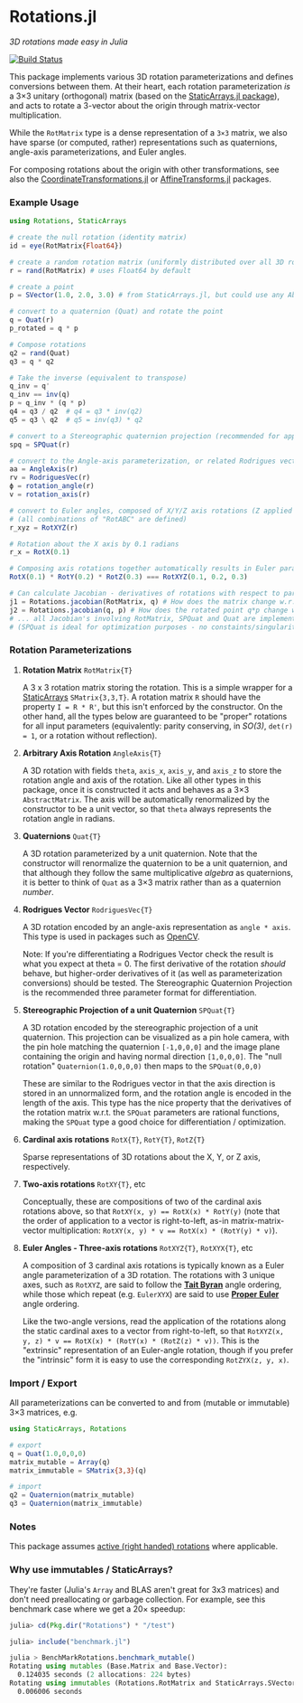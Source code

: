 # Rotations.jl

*3D rotations made easy in Julia*

[![Build Status](https://travis-ci.org/FugroRoames/Rotations.jl.svg?branch=static_arrays)](https://travis-ci.org/FugroRoames/Rotations.jl)

This package implements various 3D rotation parameterizations and defines
conversions between them. At their heart, each rotation parameterization *is*
a 3×3 unitary (orthogonal) matrix (based on the [StaticArrays.jl package](https://github,com/andyferris/StaticArrays.jl)),
and acts to rotate a 3-vector about the origin through matrix-vector multiplication.

While the `RotMatrix` type is a dense representation of a `3×3` matrix, we also
have sparse (or computed, rather) representations such as quaternions,
angle-axis parameterizations, and Euler angles.

For composing rotations about the origin with other transformations, see also
the [CoordinateTransformations.jl](https://github.com/FugroRoames/CoordinateTransformations.jl)
or [AffineTransforms.jl](https://github.com/timholy/AffineTransforms.jl) packages.

### Example Usage

```julia
using Rotations, StaticArrays

# create the null rotation (identity matrix)
id = eye(RotMatrix{Float64})

# create a random rotation matrix (uniformly distributed over all 3D rotations)
r = rand(RotMatrix) # uses Float64 by default

# create a point
p = SVector(1.0, 2.0, 3.0) # from StaticArrays.jl, but could use any AbstractVector...

# convert to a quaternion (Quat) and rotate the point
q = Quat(r)
p_rotated = q * p

# Compose rotations
q2 = rand(Quat)
q3 = q * q2

# Take the inverse (equivalent to transpose)
q_inv = q'
q_inv == inv(q)
p ≈ q_inv * (q * p)
q4 = q3 / q2  # q4 = q3 * inv(q2)
q5 = q3 \ q2  # q5 = inv(q3) * q2

# convert to a Stereographic quaternion projection (recommended for applications with differentiation)
spq = SPQuat(r)

# convert to the Angle-axis parameterization, or related Rodrigues vector
aa = AngleAxis(r)
rv = RodriguesVec(r)
ϕ = rotation_angle(r)
v = rotation_axis(r)

# convert to Euler angles, composed of X/Y/Z axis rotations (Z applied first)
# (all combinations of "RotABC" are defined)
r_xyz = RotXYZ(r)

# Rotation about the X axis by 0.1 radians
r_x = RotX(0.1)

# Composing axis rotations together automatically results in Euler parameterization
RotX(0.1) * RotY(0.2) * RotZ(0.3) === RotXYZ(0.1, 0.2, 0.3)

# Can calculate Jacobian - derivatives of rotations with respect to parameters
j1 = Rotations.jacobian(RotMatrix, q) # How does the matrix change w.r.t the 4 Quat parameters?
j2 = Rotations.jacobian(q, p) # How does the rotated point q*p change w.r.t. the 4 Quat parameters?
# ... all Jacobian's involving RotMatrix, SPQuat and Quat are implemented
# (SPQuat is ideal for optimization purposes - no constaints/singularities)
```

### Rotation Parameterizations

1. **Rotation Matrix** `RotMatrix{T}`

    A 3 x 3 rotation matrix storing the rotation.  This is a simple wrapper for
    a [StaticArrays](https://github.com/andyferris/StaticArrays.jl) `SMatrix{3,3,T}`.
    A rotation matrix `R` should have the property `I = R * R'`, but this isn't
    enforced by the constructor. On the other hand, all the types below are
    guaranteed to be "proper" rotations for all input parameters (equivalently:
    parity conserving, in *SO(3)*, `det(r) = 1`, or a rotation without
    reflection).

2. **Arbitrary Axis Rotation** `AngleAxis{T}`

    A 3D rotation with fields `theta`, `axis_x`, `axis_y`, and
    `axis_z` to store the rotation angle and axis of the rotation.
    Like all other types in this package, once it is constructed it acts and
    behaves as a 3×3 `AbstractMatrix`. The axis will be automatically
    renormalized by the constructor to be a unit vector, so that `theta` always
    represents the rotation angle in radians.

3. **Quaternions** `Quat{T}`

    A 3D rotation parameterized by a unit quaternion. Note that the constructor
    will renormalize the quaternion to be a unit quaternion, and that although
    they follow the same multiplicative *algebra* as quaternions, it is better
    to think of `Quat` as a 3×3 matrix rather than as a quaternion *number*.

4. **Rodrigues Vector** `RodriguesVec{T}`

    A 3D rotation encoded by an angle-axis representation as `angle * axis`.  
    This type is used in packages such as [OpenCV](http://docs.opencv.org/2.4/modules/calib3d/doc/camera_calibration_and_3d_reconstruction.html#void%20Rodrigues%28InputArray%20src,%20OutputArray%20dst,%20OutputArray%20jacobian%29).

    Note: If you're differentiating a Rodrigues Vector check the result is what
    you expect at theta = 0.  The first derivative of the rotation *should*
    behave, but higher-order derivatives of it (as well as parameterization
    conversions) should be tested.  The Stereographic Quaternion Projection is
    the recommended three parameter format for differentiation.

5. **Stereographic Projection of a unit Quaternion** `SPQuat{T}`

    A 3D rotation encoded by the stereographic projection of a unit quaternion.  This projection can be visualized as a pin hole camera, with the pin hole matching the quaternion `[-1,0,0,0]` and the image plane containing the origin and having normal direction `[1,0,0,0]`.  The "null rotation" `Quaternion(1.0,0,0,0)` then maps to the `SPQuat(0,0,0)`

    These are similar to the Rodrigues vector in that the axis direction is stored in an unnormalized form, and the rotation angle is encoded in the length of the axis.  This type has the nice property that the derivatives of the rotation matrix w.r.t. the `SPQuat` parameters are rational functions, making the `SPQuat` type a good choice for differentiation / optimization.

6. **Cardinal axis rotations** `RotX{T}`, `RotY{T}`, `RotZ{T}`

    Sparse representations of 3D rotations about the X, Y, or Z axis, respectively.

7. **Two-axis rotations** `RotXY{T}`, etc

    Conceptually, these are compositions of two of the cardinal axis rotations above,
    so that `RotXY(x, y) == RotX(x) * RotY(y)` (note that the order of application to
    a vector is right-to-left, as-in matrix-matrix-vector multiplication: `RotXY(x, y) * v == RotX(x) * (RotY(y) * v)`).

8. **Euler Angles - Three-axis rotations** `RotXYZ{T}`, `RotXYX{T}`, etc

    A composition of 3 cardinal axis rotations is typically known as a Euler
    angle parameterization of a 3D rotation. The rotations with 3 unique axes,
    such as `RotXYZ`, are said to follow the [**Tait Byran**](https://en.wikipedia.org/wiki/Euler_angles#Tait.E2.80.93Bryan_angles) angle ordering,
    while those which repeat (e.g. `EulerXYX`) are said to use [**Proper Euler**](https://en.wikipedia.org/wiki/Euler_angles#Conventions) angle ordering.

    Like the two-angle versions, read the application of the rotations along the
    static cardinal axes to a vector from right-to-left, so that `RotXYZ(x, y, z) * v == RotX(x) * (RotY(x) * (RotZ(z) * v))`.
    This is the "extrinsic" representation of an Euler-angle rotation, though
    if you prefer the "intrinsic" form it is easy to use the corresponding
    `RotZYX(z, y, x)`.

### Import / Export

All parameterizations can be converted to and from (mutable or immutable)
3×3 matrices, e.g.

```julia
using StaticArrays, Rotations

# export
q = Quat(1.0,0,0,0)
matrix_mutable = Array(q)
matrix_immutable = SMatrix{3,3}(q)

# import
q2 = Quaternion(matrix_mutable)
q3 = Quaternion(matrix_immutable)
```

### Notes

This package assumes [active (right handed) rotations](https://en.wikipedia.org/wiki/Active_and_passive_transformation) where applicable.


### Why use immutables / StaticArrays?

They're faster (Julia's `Array` and BLAS aren't great for 3x3 matrices) and
don't need preallocating or garbage collection. For example, see this benchmark
case where we get a 20× speedup:

```julia
julia> cd(Pkg.dir("Rotations") * "/test")

julia> include("benchmark.jl")

julia > BenchMarkRotations.benchmark_mutable()
Rotating using mutables (Base.Matrix and Base.Vector):
  0.124035 seconds (2 allocations: 224 bytes)
Rotating using immutables (Rotations.RotMatrix and StaticArrays.SVector):
  0.006006 seconds
```
